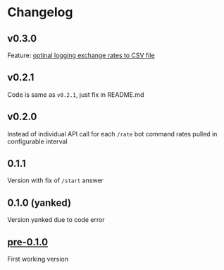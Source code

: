 # Changelog

## v0.3.0

Feature: [optinal logging exchange rates to CSV file](https://github.com/yurnov/exchange-rate-telegram-bot/issues/4)

## v0.2.1

Code is same as `v0.2.1`, just fix in README.md

## v0.2.0

Instead of individual API call for each `/rate` bot command rates pulled in configurable interval

## 0.1.1

Version with fix of `/start` answer

## 0.1.0 (yanked)

Version yanked due to code error

## [pre-0.1.0](c218c5c43a8d3a3c477740b424e7d8ea53e487cf)

First working version